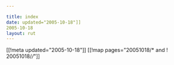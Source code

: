 ```yaml
---

title: index
date: updated="2005-10-18"]]
2005-10-18
layout: rut
---
```


[[!meta updated="2005-10-18"]]
[[!map pages="20051018/* and ! 20051018/*/*"]]
